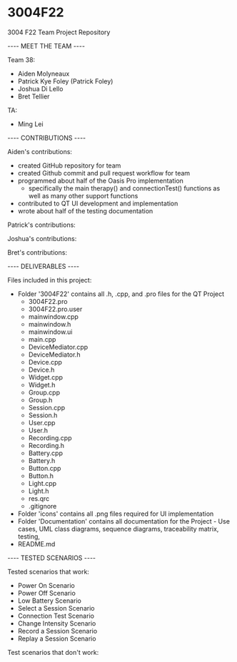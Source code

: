 # 3004F22
3004 F22 Team Project Repository

---- MEET THE TEAM ----

Team 38:
- Aiden Molyneaux
- Patrick Kye Foley (Patrick Foley)
- Joshua Di Lello
- Bret Tellier

TA:
- Ming Lei

---- CONTRIBUTIONS ----

Aiden's contributions:
- created GitHub repository for team
- created Github commit and pull request workflow for team
- programmed about half of the Oasis Pro implementation
  - specifically the main therapy() and connectionTest() functions as well as many other support functions
- contributed to QT UI development and implementation
- wrote about half of the testing documentation

Patrick's contributions:


Joshua's contributions:


Bret's contributions:


---- DELIVERABLES ----

Files included in this project:
- Folder '3004F22' contains all .h, .cpp, and .pro files for the QT Project
  - 3004F22.pro
  - 3004F22.pro.user
  - mainwindow.cpp
  - mainwindow.h
  - mainwindow.ui
  - main.cpp
  - DeviceMediator.cpp
  - DeviceMediator.h
  - Device.cpp
  - Device.h
  - Widget.cpp
  - Widget.h
  - Group.cpp
  - Group.h
  - Session.cpp
  - Session.h
  - User.cpp
  - User.h
  - Recording.cpp
  - Recording.h
  - Battery.cpp
  - Battery.h
  - Button.cpp
  - Button.h
  - Light.cpp
  - Light.h
  - res.qrc
  - .gitignore
- Folder 'icons' contains all .png files required for UI implementation
- Folder 'Documentation' contains all documentation for the Project - Use cases, UML class diagrams, sequence diagrams, traceability matrix, testing, 
- README.md
  

---- TESTED SCENARIOS ----

Tested scenarios that work:
- Power On Scenario
- Power Off Scenario
- Low Battery Scenario
- Select a Session Scenario
- Connection Test Scenario
- Change Intensity Scenario
- Record a Session Scenario
- Replay a Session Scenario

Test scenarios that don't work:
